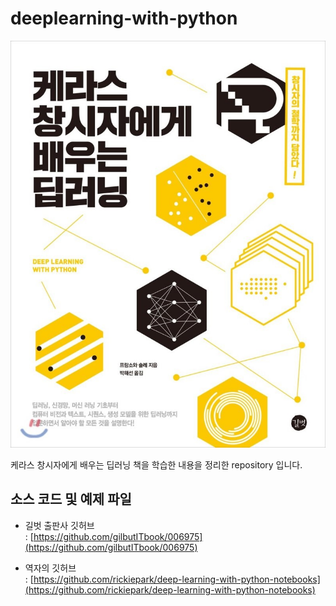 # deeplearning-with-python

<img src="book_cover.jpg" />

케라스 창시자에게 배우는 딥러닝 책을 학습한 내용을 정리한 repository 입니다.

## 소스 코드 및 예제 파일

- 길벗 출판사 깃허브  
: [https://github.com/gilbutITbook/006975](https://github.com/gilbutITbook/006975)

- 역자의 깃허브  
: [https://github.com/rickiepark/deep-learning-with-python-notebooks](https://github.com/rickiepark/deep-learning-with-python-notebooks)
